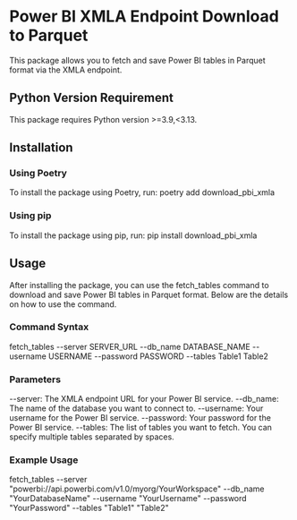# Power BI XMLA Endpoint Download to Parquet

This package allows you to fetch and save Power BI tables in Parquet format via the XMLA endpoint.

## Python Version Requirement

This package requires Python version >=3.9,<3.13.

## Installation

### Using Poetry

To install the package using Poetry, run:
poetry add download_pbi_xmla

### Using pip

To install the package using pip, run:
pip install download_pbi_xmla


## Usage
After installing the package, you can use the fetch_tables command to download and save Power BI tables in Parquet format. 
Below are the details on how to use the command.

### Command Syntax
fetch_tables --server SERVER_URL --db_name DATABASE_NAME --username USERNAME --password PASSWORD --tables Table1 Table2

### Parameters
--server: The XMLA endpoint URL for your Power BI service.
--db_name: The name of the database you want to connect to.
--username: Your username for the Power BI service.
--password: Your password for the Power BI service.
--tables: The list of tables you want to fetch. You can specify multiple tables separated by spaces.

### Example Usage
fetch_tables --server "powerbi://api.powerbi.com/v1.0/myorg/YourWorkspace" --db_name "YourDatabaseName" --username "YourUsername" --password "YourPassword" --tables "Table1" "Table2"
